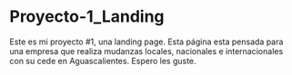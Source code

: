 # Proyecto-1_Landing
Este es mi proyecto #1, una landing page. Esta página esta pensada para una empresa que realiza mudanzas locales, nacionales e internacionales con su cede en Aguascalientes. Espero les guste.
